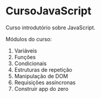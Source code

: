 # CursoJavaScript
Curso introdutório sobre JavaScript.

Módulos do curso:
1.	Variáveis
2.	Funções
3.	Condicionais
4.	Estruturas de repetição
5.	Manipulação de DOM
6.	Requisições assíncronas
7.	Construir app do zero

